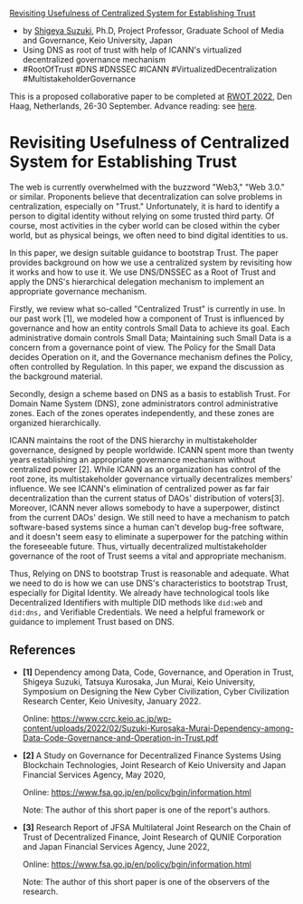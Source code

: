 [Revisiting Usefulness of Centralized System for Establishing Trust](./revisiting-usefulness-of-centrailzed-system.md)

   * by [Shigeya Suzuki](mailto:shigeya@wide.ad.jp), Ph.D, Project Professor, Graduate School of Media and Governance, Keio University, Japan
   * Using DNS as root of trust with help of ICANN's virtualized decentralized governance mechanism
   * #RootOfTrust #DNS #DNSSEC #ICANN #VirtualizedDecentralization #MultistakeholderGovernance

This is a proposed collaborative paper to be completed at [RWOT 2022](https://rwot11.eventbrite.com/), Den Haag, Netherlands, 26-30 September. Advance reading: see [here](https://github.com/WebOfTrustInfo/rwot11-the-hague/tree/master/advance-readings).

# Revisiting Usefulness of Centralized System for Establishing Trust

The web is currently overwhelmed with the buzzword "Web3," "Web 3.0." or similar. Proponents believe that decentralization can solve problems in centralization, especially on "Trust." Unfortunately, it is hard to identify a person to digital identity without relying on some trusted third party. Of course, most activities in the cyber world can be closed within the cyber world, but as physical beings, we often need to bind digital identities to us. 

In this paper, we design suitable guidance to bootstrap Trust. The paper provides background on how we use a centralized system by revisiting how it works and how to use it. We use DNS/DNSSEC as a Root of Trust and apply the DNS's hierarchical delegation mechanism to implement an appropriate governance mechanism.

Firstly, we review what so-called "Centralized Trust" is currently in use. In our past work [1], we modeled how a component of Trust is influenced by governance and how an entity controls Small Data to achieve its goal. Each administrative domain controls Small Data;  Maintaining such Small Data is a concern from a governance point of view. The Policy for the Small Data decides Operation on it, and the Governance mechanism defines the Policy, often controlled by Regulation. In this paper, we expand the discussion as the background material.

Secondly, design a scheme based on DNS as a basis to establish Trust. For Domain Name System (DNS), zone administrators control administrative zones. Each of the zones operates independently, and these zones are organized hierarchically.

ICANN maintains the root of the DNS hierarchy in multistakeholder governance, designed by people worldwide. ICANN spent more than twenty years establishing an appropriate governance mechanism without centralized power [2]. While ICANN as an organization has control of the root zone, its multistakeholder governance virtually decentralizes members' influence. We see ICANN's elimination of centralized power as far fair decentralization than the current status of DAOs' distribution of voters[3]. Moreover, ICANN never allows somebody to have a superpower, distinct from the current DAOs' design. We still need to have a mechanism to patch software-based systems since a human can't develop bug-free software, and it doesn't seem easy to eliminate a superpower for the patching within the foreseeable future. Thus, virtually decentralized multistakeholder governance of the root of Trust seems a vital and appropriate mechanism.

Thus, Relying on DNS to bootstrap Trust is reasonable and adequate. What we need to do is how we can use DNS's characteristics to bootstrap Trust, especially for Digital Identity. We already have technological tools like Decentralized Identifiers with multiple DID methods like `did:web` and `did:dns,` and Verifiable Credentials. We need a helpful framework or guidance to implement Trust based on DNS.

## References

* **[1]** Dependency among Data, Code, Governance, and Operation in Trust,
    Shigeya Suzuki, Tatsuya Kurosaka, Jun Murai, Keio University,
    Symposium on Designing the New Cyber Civilization,
    Cyber Civilization Research Center, Keio Univesity, January 2022.

    Online: https://www.ccrc.keio.ac.jp/wp-content/uploads/2022/02/Suzuki-Kurosaka-Murai-Dependency-among-Data-Code-Governance-and-Operation-in-Trust.pdf

* **[2]** A Study on Governance for Decentralized Finance Systems Using Blockchain Technologies,
    Joint Research of Keio University and Japan Financial Services Agency, May 2020,

    Online: https://www.fsa.go.jp/en/policy/bgin/information.html

    Note: The author of this short paper is one of the report's authors.

* **[3]** Research Report of JFSA Multilateral Joint Research on the Chain of Trust of Decentralized Finance, 
    Joint Research of QUNIE Corporation and Japan Financial Services Agency, June 2022,

    Online: https://www.fsa.go.jp/en/policy/bgin/information.html

    Note: The author of this short paper is one of the observers of the research.
